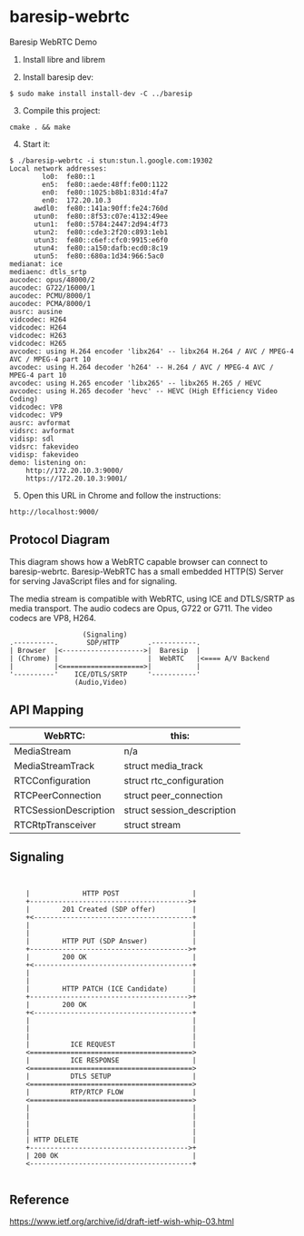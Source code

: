 # baresip-webrtc
Baresip WebRTC Demo

1. Install libre and librem

2. Install baresip dev:

`$ sudo make install install-dev -C ../baresip`

3. Compile this project:

`cmake . && make`

4. Start it:

```
$ ./baresip-webrtc -i stun:stun.l.google.com:19302
Local network addresses:
        lo0:  fe80::1
        en5:  fe80::aede:48ff:fe00:1122
        en0:  fe80::1025:b8b1:831d:4fa7
        en0:  172.20.10.3
      awdl0:  fe80::141a:90ff:fe24:760d
      utun0:  fe80::8f53:c07e:4132:49ee
      utun1:  fe80::5784:2447:2d94:4f73
      utun2:  fe80::cde3:2f20:c893:1eb1
      utun3:  fe80::c6ef:cfc0:9915:e6f0
      utun4:  fe80::a150:dafb:ecd0:8c19
      utun5:  fe80::680a:1d34:966:5ac0
medianat: ice
mediaenc: dtls_srtp
aucodec: opus/48000/2
aucodec: G722/16000/1
aucodec: PCMU/8000/1
aucodec: PCMA/8000/1
ausrc: ausine
vidcodec: H264
vidcodec: H264
vidcodec: H263
vidcodec: H265
avcodec: using H.264 encoder 'libx264' -- libx264 H.264 / AVC / MPEG-4 AVC / MPEG-4 part 10
avcodec: using H.264 decoder 'h264' -- H.264 / AVC / MPEG-4 AVC / MPEG-4 part 10
avcodec: using H.265 encoder 'libx265' -- libx265 H.265 / HEVC
avcodec: using H.265 decoder 'hevc' -- HEVC (High Efficiency Video Coding)
vidcodec: VP8
vidcodec: VP9
ausrc: avformat
vidsrc: avformat
vidisp: sdl
vidsrc: fakevideo
vidisp: fakevideo
demo: listening on:
    http://172.20.10.3:9000/
    https://172.20.10.3:9001/
```

5. Open this URL in Chrome and follow the instructions:

`http://localhost:9000/`


## Protocol Diagram

This diagram shows how a WebRTC capable browser can connect to baresip-webrtc.
Baresip-WebRTC has a small embedded HTTP(S) Server for serving JavaScript files
and for signaling.

The media stream is compatible with WebRTC, using ICE and DTLS/SRTP as
media transport. The audio codecs are Opus, G722 or G711. The video codecs
are VP8, H264.

```
                  (Signaling)
.----------.       SDP/HTTP       .-----------.
| Browser  |<-------------------->|  Baresip  |
| (Chrome) |                      |  WebRTC   |<==== A/V Backend
|          |<====================>|           |
'----------'    ICE/DTLS/SRTP     '-----------'
                (Audio,Video)
```                
                



## API Mapping


| WebRTC:               | this:                      |
| --------------------- | -------------------------- |
| MediaStream           | n/a                        |
| MediaStreamTrack      | struct media_track         |
| RTCConfiguration      | struct rtc_configuration   |
| RTCPeerConnection     | struct peer_connection     |
| RTCSessionDescription | struct session_description |
| RTCRtpTransceiver     | struct stream              |




## Signaling


```


    |             HTTP POST                  |
    +--------------------------------------->+
    |        201 Created (SDP offer)         |
    +<---------------------------------------+
    |                                        |
    |                                        |
    |        HTTP PUT (SDP Answer)           |
    +--------------------------------------->+
    |        200 OK                          |
    +<---------------------------------------+
    |                                        |
    |                                        |
    |        HTTP PATCH (ICE Candidate)      |
    +--------------------------------------->+
    |        200 OK                          |
    +<---------------------------------------+
    |                                        |
    |                                        |
    |                                        |
    |          ICE REQUEST                   |
    <========================================>
    |          ICE RESPONSE                  |
    <========================================>
    |          DTLS SETUP                    |
    <========================================>
    |          RTP/RTCP FLOW                 |
    <========================================>
    |                                        |
    |                                        |
    |                                        |
    |                                        |
    | HTTP DELETE                            |
    +--------------------------------------->+
    | 200 OK                                 |
    <----------------------------------------+


```


## Reference

https://www.ietf.org/archive/id/draft-ietf-wish-whip-03.html
